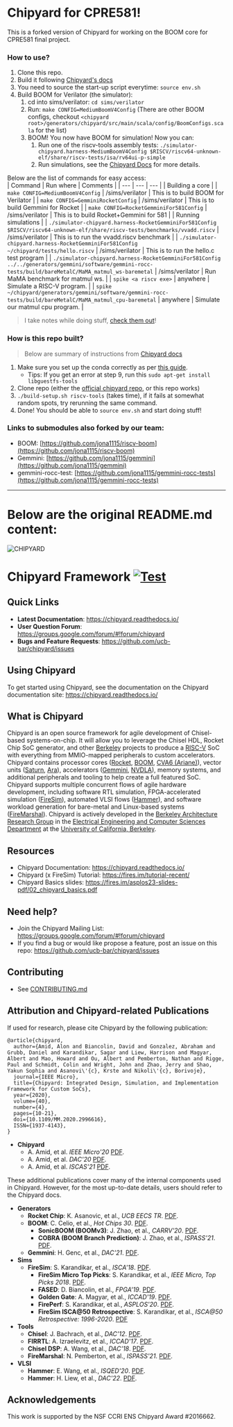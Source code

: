 # Chipyard for CPRE581!

This is a forked version of Chipyard for working on the BOOM core for CPRE581 final project.

### How to use?
1. Clone this repo.
2. Build it following [Chipyard's docs](https://chipyard.readthedocs.io/en/latest/Chipyard-Basics/Initial-Repo-Setup.html)
3. You need to source the start-up script everytime: `source env.sh`
4. Build BOOM for Verilator (the simulator):  
    1. cd into sims/verilator: `cd sims/verilator`
    2. Run: `make CONFIG=MediumBoomV4Config` (There are other BOOM configs, checkout `<chipyard root>/generators/chipyard/src/main/scala/config/BoomConfigs.scala` for the list)
    3. BOOM! You now have BOOM for simulation! Now you can:  
        1. Run one of the riscv-tools assembly tests: `./simulator-chipyard.harness-MediumBoomV4Config $RISCV/riscv64-unknown-elf/share/riscv-tests/isa/rv64ui-p-simple`
        2. Run simulations, see the [Chipyard Docs](https://chipyard.readthedocs.io/en/latest/Simulation/Software-RTL-Simulation.html#sw-rtl-sim-intro) for more details.

Below are the list of commands for easy access:  
| Command | Run where | Comments |
| --- | --- | --- |
| Building a core |
| `make CONFIG=MediumBoomV4Config` | <chipyard>/sims/verilator | This is to build BOOM for Verilator |
| `make CONFIG=GemminiRocketConfig` | <chipyard>/sims/verilator | This is to build Gemmini for Rocket |
| `make CONFIG=RocketGemminiFor581Config` | <chipyard>/sims/verilator | This is to build Rocket+Gemmini for 581 |
| Running simulations |
| `./simulator-chipyard.harness-RocketGemminiFor581Config $RISCV/riscv64-unknown-elf/share/riscv-tests/benchmarks/vvadd.riscv` | <chipyard>/sims/verilator | This is to run the vvadd.riscv benchmark |
| `./simulator-chipyard.harness-RocketGemminiFor581Config ~/chipyard/tests/hello.riscv` | <chipyard>/sims/verilator | This is to run the hello.c test program |
| `./simulator-chipyard.harness-RocketGemminiFor581Config ../../generators/gemmini/software/gemmini-rocc-tests/build/bareMetalC/MaMA_matmul_ws-baremetal` | <chipyard>/sims/verilator | Run MaMA benchmark for matmul ws. |
| `spike <a riscv exe>` | anywhere | Simulate a RISC-V program. |
| `spike ~/chipyard/generators/gemmini/software/gemmini-rocc-tests/build/bareMetalC/MaMA_matmul_cpu-baremetal` | anywhere | Simulate our matmul cpu program. |


> I take notes while doing stuff, [check them out](https://github.com/jona1115/chipyard/blob/main/JonathanNotes.md)!


### How is this repo built?
> Below are summary of instructions from [Chipyard docs](https://chipyard.readthedocs.io/en/latest/Chipyard-Basics/Initial-Repo-Setup.html)
1. Make sure you set up the conda correctly as per [this guide](https://chipyard.readthedocs.io/en/latest/Chipyard-Basics/Initial-Repo-Setup.html#default-requirements-installation).  
    - Tips: If you get an error at step 9, run this `sudo apt-get install libguestfs-tools`
2. Clone repo (either the [official chipyard repo](https://github.com/ucb-bar/chipyard), or this repo works)
3. `./build-setup.sh riscv-tools` (takes time), if it fails at somewhat random spots, try rerunning the same command.
4. Done! You should be able to `source env.sh` and start doing stuff!

### Links to submodules also forked by our team:
- BOOM: [https://github.com/jona1115/riscv-boom](https://github.com/jona1115/riscv-boom)
- Gemmini: [https://github.com/jona1115/gemmini](https://github.com/jona1115/gemmini)
- gemmini-rocc-test: [https://github.com/jona1115/gemmini-rocc-tests](https://github.com/jona1115/gemmini-rocc-tests)

---
# Below are the original README.md content:

![CHIPYARD](https://github.com/ucb-bar/chipyard/raw/main/docs/_static/images/chipyard-logo-full.png)

# Chipyard Framework [![Test](https://github.com/ucb-bar/chipyard/actions/workflows/chipyard-run-tests.yml/badge.svg)](https://github.com/ucb-bar/chipyard/actions)

## Quick Links

* **Latest Documentation**: https://chipyard.readthedocs.io/
* **User Question Forum**: https://groups.google.com/forum/#!forum/chipyard
* **Bugs and Feature Requests**: https://github.com/ucb-bar/chipyard/issues

## Using Chipyard

To get started using Chipyard, see the documentation on the Chipyard documentation site: https://chipyard.readthedocs.io/

## What is Chipyard

Chipyard is an open source framework for agile development of Chisel-based systems-on-chip.
It will allow you to leverage the Chisel HDL, Rocket Chip SoC generator, and other [Berkeley][berkeley] projects to produce a [RISC-V][riscv] SoC with everything from MMIO-mapped peripherals to custom accelerators.
Chipyard contains processor cores ([Rocket][rocket-chip], [BOOM][boom], [CVA6 (Ariane)][cva6]), vector units ([Saturn](saturn), [Ara](ara)), accelerators ([Gemmini][gemmini], [NVDLA][nvdla]), memory systems, and additional peripherals and tooling to help create a full featured SoC.
Chipyard supports multiple concurrent flows of agile hardware development, including software RTL simulation, FPGA-accelerated simulation ([FireSim][firesim]), automated VLSI flows ([Hammer][hammer]), and software workload generation for bare-metal and Linux-based systems ([FireMarshal][firemarshal]).
Chipyard is actively developed in the [Berkeley Architecture Research Group][ucb-bar] in the [Electrical Engineering and Computer Sciences Department][eecs] at the [University of California, Berkeley][berkeley].

## Resources

* Chipyard Documentation: https://chipyard.readthedocs.io/
* Chipyard (x FireSim) Tutorial: https://fires.im/tutorial-recent/
* Chipyard Basics slides: https://fires.im/asplos23-slides-pdf/02_chipyard_basics.pdf

## Need help?

* Join the Chipyard Mailing List: https://groups.google.com/forum/#!forum/chipyard
* If you find a bug or would like propose a feature, post an issue on this repo: https://github.com/ucb-bar/chipyard/issues

## Contributing

* See [CONTRIBUTING.md](/CONTRIBUTING.md)

## Attribution and Chipyard-related Publications

If used for research, please cite Chipyard by the following publication:

```
@article{chipyard,
  author={Amid, Alon and Biancolin, David and Gonzalez, Abraham and Grubb, Daniel and Karandikar, Sagar and Liew, Harrison and Magyar,   Albert and Mao, Howard and Ou, Albert and Pemberton, Nathan and Rigge, Paul and Schmidt, Colin and Wright, John and Zhao, Jerry and Shao, Yakun Sophia and Asanovi\'{c}, Krste and Nikoli\'{c}, Borivoje},
  journal={IEEE Micro},
  title={Chipyard: Integrated Design, Simulation, and Implementation Framework for Custom SoCs},
  year={2020},
  volume={40},
  number={4},
  pages={10-21},
  doi={10.1109/MM.2020.2996616},
  ISSN={1937-4143},
}
```

* **Chipyard**
    * A. Amid, et al. *IEEE Micro'20* [PDF](https://ieeexplore.ieee.org/document/9099108).
    * A. Amid, et al. *DAC'20* [PDF](https://ieeexplore.ieee.org/document/9218756).
    * A. Amid, et al. *ISCAS'21* [PDF](https://ieeexplore.ieee.org/abstract/document/9401515).

These additional publications cover many of the internal components used in Chipyard. However, for the most up-to-date details, users should refer to the Chipyard docs.

* **Generators**
    * **Rocket Chip**: K. Asanovic, et al., *UCB EECS TR*. [PDF](http://www2.eecs.berkeley.edu/Pubs/TechRpts/2016/EECS-2016-17.pdf).
    * **BOOM**: C. Celio, et al., *Hot Chips 30*. [PDF](https://old.hotchips.org/hc30/1conf/1.03_Berkeley_BROOM_HC30.Berkeley.Celio.v02.pdf).
      * **SonicBOOM (BOOMv3)**: J. Zhao, et al., *CARRV'20*. [PDF](https://carrv.github.io/2020/papers/CARRV2020_paper_15_Zhao.pdf).
      * **COBRA (BOOM Branch Prediction)**: J. Zhao, et al., *ISPASS'21*. [PDF](https://ieeexplore.ieee.org/document/9408173).
    * **Gemmini**: H. Genc, et al., *DAC'21*. [PDF](https://arxiv.org/pdf/1911.09925).
* **Sims**
    * **FireSim**: S. Karandikar, et al., *ISCA'18*. [PDF](https://sagark.org/assets/pubs/firesim-isca2018.pdf).
        * **FireSim Micro Top Picks**: S. Karandikar, et al., *IEEE Micro, Top Picks 2018*. [PDF](https://sagark.org/assets/pubs/firesim-micro-top-picks2018.pdf).
        * **FASED**: D. Biancolin, et al., *FPGA'19*. [PDF](https://people.eecs.berkeley.edu/~biancolin/papers/fased-fpga19.pdf).
        * **Golden Gate**: A. Magyar, et al., *ICCAD'19*. [PDF](https://davidbiancolin.github.io/papers/goldengate-iccad19.pdf).
        * **FirePerf**: S. Karandikar, et al., *ASPLOS'20*. [PDF](https://sagark.org/assets/pubs/fireperf-asplos2020.pdf).
        * **FireSim ISCA@50 Retrospective**: S. Karandikar, et al., *ISCA@50 Retrospective: 1996-2020*. [PDF](https://sites.coecis.cornell.edu/isca50retrospective/files/2023/06/Karandikar_2018_FireSim.pdf)
* **Tools**
    * **Chisel**: J. Bachrach, et al., *DAC'12*. [PDF](https://people.eecs.berkeley.edu/~krste/papers/chisel-dac2012.pdf).
    * **FIRRTL**: A. Izraelevitz, et al., *ICCAD'17*. [PDF](https://ieeexplore.ieee.org/document/8203780).
    * **Chisel DSP**: A. Wang, et al., *DAC'18*. [PDF](https://ieeexplore.ieee.org/document/8465790).
    * **FireMarshal**: N. Pemberton, et al., *ISPASS'21*. [PDF](https://ieeexplore.ieee.org/document/9408192).
* **VLSI**
    * **Hammer**: E. Wang, et al., *ISQED'20*. [PDF](https://www.isqed.org/English/Archives/2020/Technical_Sessions/113.html).
    * **Hammer**: H. Liew, et al., *DAC'22*. [PDF](https://dl.acm.org/doi/abs/10.1145/3489517.3530672).

## Acknowledgements

This work is supported by the NSF CCRI ENS Chipyard Award #2016662.

[hammer]:https://github.com/ucb-bar/hammer
[firesim]:https://fires.im
[ucb-bar]: http://bar.eecs.berkeley.edu
[eecs]: https://eecs.berkeley.edu
[berkeley]: https://berkeley.edu
[riscv]: https://riscv.org/
[rocket-chip]: https://github.com/freechipsproject/rocket-chip
[boom]: https://github.com/riscv-boom/riscv-boom
[firemarshal]: https://github.com/firesim/FireMarshal/
[cva6]: https://github.com/openhwgroup/cva6/
[gemmini]: https://github.com/ucb-bar/gemmini
[nvdla]: http://nvdla.org/
[saturn]: https://github.com/ucb-bar/saturn-vectors
[ara]: https://github.com/pulp-platform/ara
